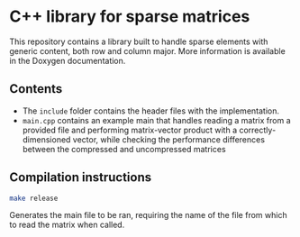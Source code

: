 # C++ library for sparse matrices

This repository contains a library built to handle sparse elements with generic content, both row and column major. More information is available in the Doxygen documentation. 


## Contents

- The `include` folder contains the header files with the implementation.
- `main.cpp` contains an example main that handles reading a matrix from a provided file and performing matrix-vector product with a correctly-dimensioned vector, while checking the performance differences between the compressed and uncompressed matrices
## Compilation instructions

```bash 
make release 
``` 
Generates the main file to be ran, requiring the name of the file from which to read the matrix when called.
